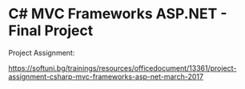 # C# MVC Frameworks ASP.NET - Final Project



Project Assignment:

https://softuni.bg/trainings/resources/officedocument/13361/project-assignment-csharp-mvc-frameworks-asp-net-march-2017

